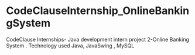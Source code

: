# CodeClauseInternship_OnlineBankingSystem
CodeClause Internships- Java development intern project 2-Online Banking System  .  Technology used Java, JavaSwing , MySQL 
